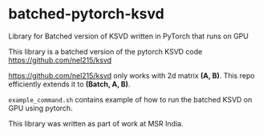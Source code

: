 # batched-pytorch-ksvd
Library for Batched version of KSVD written in PyTorch that runs on GPU

This library is a batched version of the pytorch KSVD code https://github.com/nel215/ksvd

https://github.com/nel215/ksvd only works with 2d matrix **(A, B)**. This repo efficiently extends it to **(Batch, A, B)**. 

`example_command.sh` contains example of how to run the batched KSVD on GPU using pytorch.

This library was written as part of work at MSR India.
 

